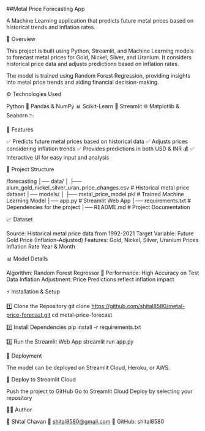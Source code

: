##Metal Price Forecasting App

A Machine Learning application that predicts future metal prices based on historical trends and inflation rates.

📌 Overview

This project is built using Python, Streamlit, and Machine Learning models to forecast metal prices for Gold, Nickel, Silver, and Uranium. It considers historical price data and adjusts predictions based on inflation rates.

The model is trained using Random Forest Regression, providing insights into metal price trends and aiding financial decision-making.

⚙️ Technologies Used

Python 🐍
Pandas & NumPy 📊
Scikit-Learn 🤖
Streamlit 🌐
Matplotlib & Seaborn 📉

🚀 Features

✅ Predicts future metal prices based on historical data
✅ Adjusts prices considering inflation trends
✅ Provides predictions in both USD & INR 💰
✅ Interactive UI for easy input and analysis

📂 Project Structure

/forecasting
│── data/
│   ├── alum_gold_nickel_silver_uran_price_changes.csv  # Historical metal price dataset
│── models/
│   ├── metal_price_model.pkl                           # Trained Machine Learning Model
│── app.py                                             # Streamlit Web App
│── requirements.txt                                   # Dependencies for the project
│── README.md                                          # Project Documentation

📈 Dataset

Source: Historical metal price data from 1992-2021
Target Variable: Future Gold Price (Inflation-Adjusted)
Features:
Gold, Nickel, Silver, Uranium Prices
Inflation Rate
Year & Month

📊 Model Details

Algorithm: Random Forest Regressor 🌲
Performance: High Accuracy on Test Data
Inflation Adjustment: Price Predictions reflect inflation impact

⚡ Installation & Setup

1️⃣ Clone the Repository
git clone https://github.com/shital8580/metal-price-forecast.git
cd metal-price-forecast

2️⃣ Install Dependencies
pip install -r requirements.txt

3️⃣ Run the Streamlit Web App
streamlit run app.py

📡 Deployment

The model can be deployed on Streamlit Cloud, Heroku, or AWS.

🚀 Deploy to Streamlit Cloud

Push the project to GitHub
Go to Streamlit Cloud
Deploy by selecting your repository

👩‍💻 Author

📌 Shital Chavan
📧 shital8580@gmail.com
🔗 GitHub: shital8580
